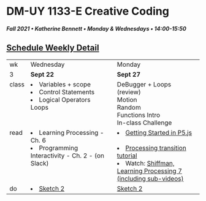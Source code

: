 # DM-UY 1133-E Creative Coding
##### Fall 2021 • Katherine Bennett • Monday & Wednesdays • 14:00-15:50

## [Schedule Weekly Detail](Calendar.md) 

<table>
<tr>
<td>wk</td>
<td>Wednesday </td>
<td>Monday </td>
</tr>
<!-- dates -->
<tr>
  <td valign="top">3</td>
  <td valign="top" width="48%"><strong>Sept 22</strong></td>
  <td valign="top" width="48%"><strong>Sept 27</strong></td>
</tr>
<!-- class -->
<tr>
	<td valign="top">class</td>
	<!-- day Tues -->
	<td valign="top" width="48%">
	<li> Variables + scope</li>
	<li> Control Statements</li> 
	<li> Logical Operators </li>
	Loops <br>
	</td>
	<!-- day Thurs -->
	<td valign="top" width="48%">
	DeBugger + Loops (review)<br>
Motion <br>
	 Random <br>
	 Functions Intro<br>
	In-class Challenge <br>
	</td>
<!-- homework -->
<tr>
  <td valign="top">read</td>
  	<!-- day Tues -->
  	<td valign="top" width="48%">
  	<li> Learning Processing - Ch. 6 </li>
  	<li>Programming Interactivity - Ch. 2 - (on Slack)</li>
	</td>
  	<!-- day Thurs -->
  	<td valign="top" width="48%">
  	 <li><a href = "https://p5js.org/get-started/">Getting Started in P5.js </a> </li> <br>
  	<li> <a href = "https://github.com/processing/p5.js/wiki/Processing-transition"> Processing transition tutorial </a> </li>
  	<li> Watch: <a href="https://www.youtube.com/user/shiffman/playlists?view=50&sort=dd&shelf_id=2">Shiffman, Learning Processing 7 (including sub-videos)</a></li>
 </td>	
 </tr>
 <!-- do -->
<tr>
  <td valign="top">do</td>
	<!-- day Tues -->
 	<td valign="top"> 
 	<li><a href = "Sketch_2.md"> Sketch 2 </a></li>		
 	</td>
  	<!-- day Thurs -->
  	<td valign="top">
		<a href = "Sketch_3.md"> Sketch 2</a> <br>
 	</td>
  	</td>	
</tr>
</table>